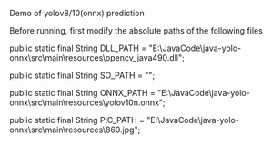 Demo of yolov8/10(onnx) prediction

Before running, first modify the absolute paths of the following files

public static final String DLL_PATH = "E:\\JavaCode\\java-yolo-onnx\\src\\main\\resources\\opencv_java490.dll";

public static final String SO_PATH = "";

public static final String ONNX_PATH = "E:\\JavaCode\\java-yolo-onnx\\src\\main\\resources\\yolov10n.onnx";

public static final String PIC_PATH = "E:\\JavaCode\\java-yolo-onnx\\src\\main\\resources\\860.jpg";
